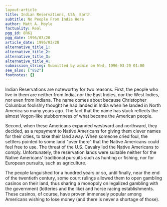```yaml
---
layout:article
title: Indian Reservations, USA, Earth
subtitle: No People From India Here
author: Matt A. Moyle
factuality: Real
pgg_id: 8R61
pgg_date: 1996/03/20
article_date: 1996/03/20
alternative_title_1: 
alternative_title_2: 
alternative_title_3: 
alternative_title_4: 
submission_string: Submitted by admin on Wed, 1996-03-20 01:00
see_also: ["8S2"]
footnotes: {}
---
```

<div>
<p>Indian Reservations are noteworthy for two reasons. First, the people who live in them are neither from India, nor the East Indies, nor the West Indies, nor even from Indiana. The name comes about because Christopher Columbus foolishly thought he had landed in India when he landed in North America so many years ago. The fact that the name has stuck reflects the almost Vogon-like stubbornness of what became the American people.</p>
<p>Second, when these Americans expanded westward and northward, they decided, as a repayment to Native Americans for giving them clever names for their cities, to take their land away. When someone cried foul, the settlers pointed to some land "over there" that the Native Americans could feel free to use. The threat of the U.S. Cavalry led the Native Americans to comply. Unfortunately, the reservation lands were suitable neither for the Native Americans' traditional pursuits such as hunting or fishing, nor for European pursuits, such as agriculture.</p>
<p>The people languished for a hundred years or so, until finally, near the end of the twentieth century, some court rulings allowed them to open gambling casinos on their land, thus sharing a monopoly on legalized gambling with the government (lotteries and the like) and horse racing establishments. These casinos, of course, have proven immensely popular among Americans wishing to lose money (and there is never a shortage of those).</p>
</div>
